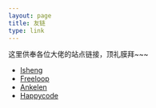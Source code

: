 ```yaml
---
layout: page
title: 友链
type: link
---
```


这里供奉各位大佬的站点链接，顶礼膜拜~~~

- [Isheng](https://mapo.io)
- [Freeloop](http://www.cnblogs.com/lishiyao/)
- [Ankelen](http://www.cnblogs.com/ankelen)
- [Happycode](http://www.cnblogs.com/haoabcd2010/)
